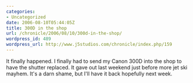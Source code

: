 ```yaml
--- 
categories:
- Uncategorized
date: 2006-08-10T05:44:05Z
title: 300D in the shop
url: /chronicle/2006/08/10/300d-in-the-shop/
wordpress_id: 489
wordpress_url: http://www.j5studios.com/chronicle/index.php/159
---
```


It finally happened.  I finally had to send my Canon 300D into the shop to have the shutter replaced.  It gave out last weekend just before more jet ski mayhem.  It's a darn shame, but I'll have it back hopefully next week.

